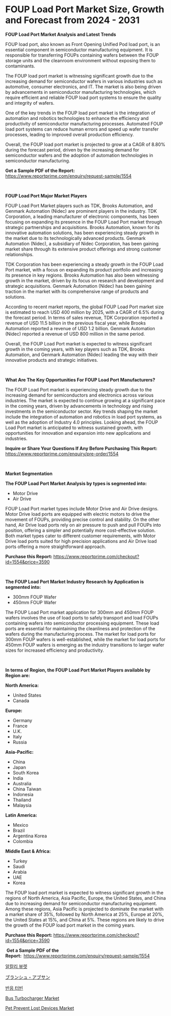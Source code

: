 <p><h1>FOUP Load Port Market Size, Growth and Forecast from 2024 - 2031</h1></p><p><strong>FOUP Load Port Market Analysis and Latest Trends</strong></p>
<p><p>FOUP load port, also known as Front Opening Unified Pod load port, is an essential component in semiconductor manufacturing equipment. It is responsible for transferring FOUPs containing wafers between the FOUP storage units and the cleanroom environment without exposing them to contaminants.</p><p>The FOUP load port market is witnessing significant growth due to the increasing demand for semiconductor wafers in various industries such as automotive, consumer electronics, and IT. The market is also being driven by advancements in semiconductor manufacturing technologies, which require efficient and reliable FOUP load port systems to ensure the quality and integrity of wafers.</p><p>One of the key trends in the FOUP load port market is the integration of automation and robotics technologies to enhance the efficiency and productivity of semiconductor manufacturing processes. Automated FOUP load port systems can reduce human errors and speed up wafer transfer processes, leading to improved overall production efficiency.</p><p>Overall, the FOUP load port market is projected to grow at a CAGR of 8.80% during the forecast period, driven by the increasing demand for semiconductor wafers and the adoption of automation technologies in semiconductor manufacturing.</p></p>
<p><strong>Get a Sample PDF of the Report:&nbsp;</strong> <a href="https://www.reportprime.com/enquiry/request-sample/1554">https://www.reportprime.com/enquiry/request-sample/1554</a></p>
<p>&nbsp;</p>
<p><strong>FOUP Load Port Major Market Players</strong></p>
<p><p>FOUP Load Port Market players such as TDK, Brooks Automation, and Genmark Automation (Nidec) are prominent players in the industry. TDK Corporation, a leading manufacturer of electronic components, has been focusing on expanding its presence in the FOUP Load Port market through strategic partnerships and acquisitions. Brooks Automation, known for its innovative automation solutions, has been experiencing steady growth in the market due to its technologically advanced products. Genmark Automation (Nidec), a subsidiary of Nidec Corporation, has been gaining market share through its extensive product offerings and strong customer relationships.</p><p>TDK Corporation has been experiencing a steady growth in the FOUP Load Port market, with a focus on expanding its product portfolio and increasing its presence in key regions. Brooks Automation has also been witnessing growth in the market, driven by its focus on research and development and strategic acquisitions. Genmark Automation (Nidec) has been gaining traction in the market with its comprehensive range of products and solutions.</p><p>According to recent market reports, the global FOUP Load Port market size is estimated to reach USD 400 million by 2025, with a CAGR of 6.5% during the forecast period. In terms of sales revenue, TDK Corporation reported a revenue of USD 11.5 billion in the previous fiscal year, while Brooks Automation reported a revenue of USD 1.2 billion. Genmark Automation (Nidec) reported a revenue of USD 800 million in the same period.</p><p>Overall, the FOUP Load Port market is expected to witness significant growth in the coming years, with key players such as TDK, Brooks Automation, and Genmark Automation (Nidec) leading the way with their innovative products and strategic initiatives.</p></p>
<p>&nbsp;</p>
<p><strong>What Are The Key Opportunities For FOUP Load Port Manufacturers?</strong></p>
<p><p>The FOUP Load Port market is experiencing steady growth due to the increasing demand for semiconductors and electronics across various industries. The market is expected to continue growing at a significant pace in the coming years, driven by advancements in technology and rising investments in the semiconductor sector. Key trends shaping the market include the integration of automation and robotics in load port systems, as well as the adoption of Industry 4.0 principles. Looking ahead, the FOUP Load Port market is anticipated to witness sustained growth, with opportunities for innovation and expansion into new applications and industries.</p></p>
<p><strong>Inquire or Share Your Questions If Any Before Purchasing This Report:</strong> <a href="https://www.reportprime.com/enquiry/pre-order/1554">https://www.reportprime.com/enquiry/pre-order/1554</a></p>
<p>&nbsp;</p>
<p><strong>Market Segmentation</strong></p>
<p><strong>The FOUP Load Port Market Analysis by types is segmented into:</strong></p>
<p><ul><li>Motor Drive</li><li>Air Drive</li></ul></p>
<p><p>FOUP Load Port market types include Motor Drive and Air Drive designs. Motor Drive load ports are equipped with electric motors to drive the movement of FOUPs, providing precise control and stability. On the other hand, Air Drive load ports rely on air pressure to push and pull FOUPs into position, offering a simpler and potentially more cost-effective solution. Both market types cater to different customer requirements, with Motor Drive load ports suited for high precision applications and Air Drive load ports offering a more straightforward approach.</p></p>
<p><strong>Purchase this Report:&nbsp;</strong><a href="https://www.reportprime.com/checkout?id=1554&price=3590">https://www.reportprime.com/checkout?id=1554&price=3590</a></p>
<p>&nbsp;</p>
<p><strong>The FOUP Load Port Market Industry Research by Application is segmented into:</strong></p>
<p><ul><li>300mm FOUP Wafer</li><li>450mm FOUP Wafer</li></ul></p>
<p><p>The FOUP Load Port market application for 300mm and 450mm FOUP wafers involves the use of load ports to safely transport and load FOUPs containing wafers into semiconductor processing equipment. These load ports are essential for maintaining the cleanliness and protection of the wafers during the manufacturing process. The market for load ports for 300mm FOUP wafers is well-established, while the market for load ports for 450mm FOUP wafers is emerging as the industry transitions to larger wafer sizes for increased efficiency and productivity.</p></p>
<p>&nbsp;</p>
<p><strong>In terms of Region, the FOUP Load Port Market Players available by Region are:</strong></p>
<p>
    <p> <strong> North America: </strong>
        <ul>
            <li>United States</li>
            <li>Canada</li>
        </ul>
        </p> 
    <p> <strong> Europe: </strong>
        <ul>
            <li>Germany</li>
            <li>France</li>
            <li>U.K.</li>
            <li>Italy</li>
            <li>Russia</li>
        </ul>
        </p> 
    <p> <strong> Asia-Pacific: </strong>
        <ul>
            <li>China</li>
            <li>Japan</li>
            <li>South Korea</li>
            <li>India</li>
            <li>Australia</li>
            <li>China Taiwan</li>
            <li>Indonesia</li>
            <li>Thailand</li>
            <li>Malaysia</li>
        </ul>
        </p> 
    <p> <strong> Latin America: </strong>
        <ul>
            <li>Mexico</li>
            <li>Brazil</li>
            <li>Argentina Korea</li>
            <li>Colombia</li>
        </ul>
        </p> 
    <p> <strong> Middle East & Africa: </strong>
        <ul>
            <li>Turkey</li>
            <li>Saudi</li>
            <li>Arabia</li>
            <li>UAE</li>
            <li>Korea</li>
        </ul>
    </p>
    </p>
<p><p>The FOUP load port market is expected to witness significant growth in the regions of North America, Asia Pacific, Europe, the United States, and China due to increasing demand for semiconductor manufacturing equipment. Among these regions, Asia Pacific is projected to dominate the market with a market share of 35%, followed by North America at 25%, Europe at 20%, the United States at 15%, and China at 5%. These regions are likely to drive the growth of the FOUP load port market in the coming years.</p></p>
<p><strong>Purchase this Report: </strong><a href="https://www.reportprime.com/checkout?id=1554&price=3590">https://www.reportprime.com/checkout?id=1554&price=3590</a></p>
<p>&nbsp;<strong>Get a Sample PDF of the Report:&nbsp;&nbsp;</strong><a href="https://www.reportprime.com/enquiry/request-sample/1554">https://www.reportprime.com/enquiry/request-sample/1554</a></p>
<p><strong></strong></p>
<p><p><a href="https://github.com/vseigx30c9a1j/Market-Research-Report-List-1/blob/main/61533109016.md">알칼리 뷰렛</a></p><p><a href="https://github.com/EthanMorar2011/Market-Research-Report-List-1/blob/main/93939909703.md">ブランシュ・アブサン</a></p><p><a href="https://github.com/WilburKihn5676/Market-Research-Report-List-1/blob/main/37768099017.md">반응 터빈</a></p><p><a href="https://issuu.com/reportprime-2/docs/bus-turbocharger-market-size-2030.pptx">Bus Turbocharger Market</a></p><p><a href="https://github.com/dringals/Market-Research-Report-List-3/blob/main/pet-prevent-lost-devices-market.md">Pet Prevent Lost Devices Market</a></p></p>